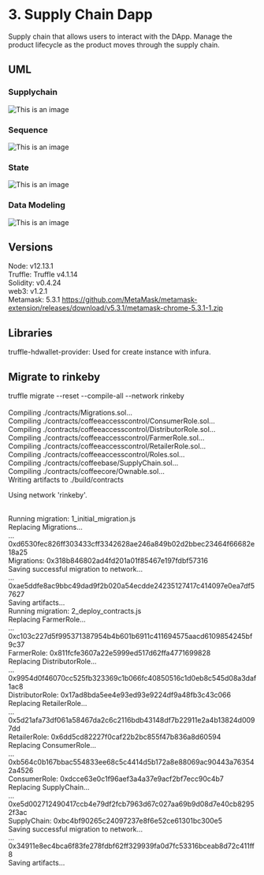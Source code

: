 # 3. Supply Chain Dapp

Supply chain that allows users to interact with the DApp.
Manage the product lifecycle as the product moves through the supply chain.

## UML
### Supplychain
![This is an image](./img/supplychain.png)

### Sequence
![This is an image](./img/sequence.png)

### State
![This is an image](./img/state.png)
 
### Data Modeling
![This is an image](./img/data.png)
 
 ## Versions
 Node: v12.13.1<br>
 Truffle: Truffle v4.1.14<br>
 Solidity: v0.4.24<br>
 web3: v1.2.1<br>
 Metamask: 5.3.1 https://github.com/MetaMask/metamask-extension/releases/download/v5.3.1/metamask-chrome-5.3.1-1.zip
 
 ## Libraries
 truffle-hdwallet-provider: Used for create instance with infura.
 
## Migrate to rinkeby
truffle migrate --reset --compile-all --network rinkeby<br><br>
Compiling ./contracts/Migrations.sol...<br>
Compiling ./contracts/coffeeaccesscontrol/ConsumerRole.sol...<br>
Compiling ./contracts/coffeeaccesscontrol/DistributorRole.sol...<br>
Compiling ./contracts/coffeeaccesscontrol/FarmerRole.sol...<br>
Compiling ./contracts/coffeeaccesscontrol/RetailerRole.sol...<br>
Compiling ./contracts/coffeeaccesscontrol/Roles.sol...<br>
Compiling ./contracts/coffeebase/SupplyChain.sol...<br>
Compiling ./contracts/coffeecore/Ownable.sol...<br>
Writing artifacts to ./build/contracts<br>

Using network 'rinkeby'.<br><br>

Running migration: 1_initial_migration.js<br>
  Replacing Migrations...<br>
  ... 0xd6530fec826ff303433cff3342628ae246a849b02d2bbec23464f66682e18a25<br>
  Migrations: 0x318b846802ad4fd201a01f85467e197fdbf57316<br>
Saving successful migration to network...<br>
  ... 0xae5ddfe8ac9bbc49dad9f2b020a54ecdde24235127417c414097e0ea7df57627<br>
Saving artifacts...<br>
Running migration: 2_deploy_contracts.js<br>
  Replacing FarmerRole...<br>
  ... 0xc103c227d5f995371387954b4b601b6911c411694575aacd6109854245bf9c37<br>
  FarmerRole: 0x811fcfe3607a22e5999ed517d62ffa4771699828<br>
  Replacing DistributorRole...<br>
  ... 0x9954d0f46070cc525fb323369c1b066fc40850516c1d0eb8c545d08a3daf1ac8<br>
  DistributorRole: 0x17ad8bda5ee4e93ed93e9224df9a48fb3c43c066<br>
  Replacing RetailerRole...<br>
  ... 0x5d21afa73df061a58467da2c6c2116bdb43148df7b22911e2a4b13824d0097dd<br>
  RetailerRole: 0x6dd5cd82227f0caf22b2bc855f47b836a8d60594<br>
  Replacing ConsumerRole...<br>
  ... 0xb564c0b167bbac554833ee68c5c4414d5b172a8e88069ac90443a763542a4526<br>
  ConsumerRole: 0xdcce63e0c1f96aef3a4a37e9acf2bf7ecc90c4b7<br>
  Replacing SupplyChain...<br>
  ... 0xe5d002712490417ccb4e79df2fcb7963d67c027aa69b9d08d7e40cb82952f3ac<br>
  SupplyChain: 0xbc4bf90265c24097237e8f6e52ce61301bc300e5<br>
Saving successful migration to network...<br>
  ... 0x34911e8ec4bca6f83fe278fdbf62ff329939fa0d7fc53316bceab8d72c411ff8<br>
Saving artifacts...
